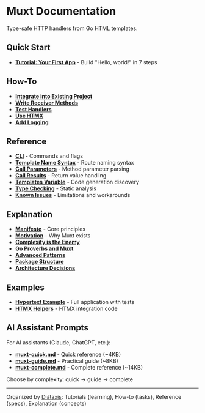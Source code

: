 # Muxt Documentation

Type-safe HTTP handlers from Go HTML templates.

## Quick Start

- **[Tutorial: Your First App](tutorials/getting-started.md)** - Build "Hello, world!" in 7 steps

## How-To

- **[Integrate into Existing Project](how-to/integrate-existing-project.md)**
- **[Write Receiver Methods](how-to/write-receiver-methods.md)**
- **[Test Handlers](how-to/test-handlers.md)**
- **[Use HTMX](how-to/use-htmx.md)**
- **[Add Logging](how-to/add-logging.md)**

## Reference

- **[CLI](reference/cli.md)** - Commands and flags
- **[Template Name Syntax](reference/template-names.md)** - Route naming syntax
- **[Call Parameters](reference/call-parameters.md)** - Method parameter parsing
- **[Call Results](reference/call-results.md)** - Return value handling
- **[Templates Variable](reference/templates-variable.md)** - Code generation discovery
- **[Type Checking](reference/type-checking.md)** - Static analysis
- **[Known Issues](reference/known-issues.md)** - Limitations and workarounds

## Explanation

- **[Manifesto](explanation/manifesto.md)** - Core principles
- **[Motivation](explanation/motivation.md)** - Why Muxt exists
- **[Complexity is the Enemy](explanation/complexity-is-the-enemy.md)**
- **[Go Proverbs and Muxt](explanation/go-proverbs-and-muxt.md)**
- **[Advanced Patterns](explanation/advanced-patterns.md)**
- **[Package Structure](explanation/package-structure.md)**
- **[Architecture Decisions](explanation/decisions/)**

## Examples

- **[Hypertext Example](example/hypertext/)** - Full application with tests
- **[HTMX Helpers](htmx/)** - HTMX integration code

## AI Assistant Prompts

For AI assistants (Claude, ChatGPT, etc.):

- **[muxt-quick.md](prompts/muxt-quick.md)** - Quick reference (~4KB)
- **[muxt-guide.md](prompts/muxt-guide.md)** - Practical guide (~8KB)
- **[muxt-complete.md](prompts/muxt-complete.md)** - Complete reference (~14KB)

Choose by complexity: quick → guide → complete

---

Organized by [Diátaxis](https://diataxis.fr/): Tutorials (learning), How-to (tasks), Reference (specs), Explanation (concepts)
